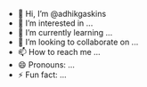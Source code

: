 - 👋 Hi, I’m @adhikgaskins
- 👀 I’m interested in ...
- 🌱 I’m currently learning ...
- 💞️ I’m looking to collaborate on ...
- 📫 How to reach me ...
- 😄 Pronouns: ...
- ⚡ Fun fact: ...

<!---
adhikgaskins/adhikgaskins is a ✨ special ✨ repository because its `README.md` (this file) appears on your GitHub profile.
You can click the Preview link to take a look at your changes.
--->
